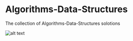 # Algorithms-Data-Structures

The collection of Algorithms-Data-Structures solotions

![alt text](https://www.google.com/url?sa=i&url=https%3A%2F%2Fwww.sitepoint.com%2Fgraph-algorithms-ruby%2F&psig=AOvVaw2UyR-OzWjLY0gl0OdNUmeZ&ust=1680976113637000&source=images&cd=vfe&ved=0CBEQjRxqFwoTCMDW35KqmP4CFQAAAAAdAAAAABBI)
